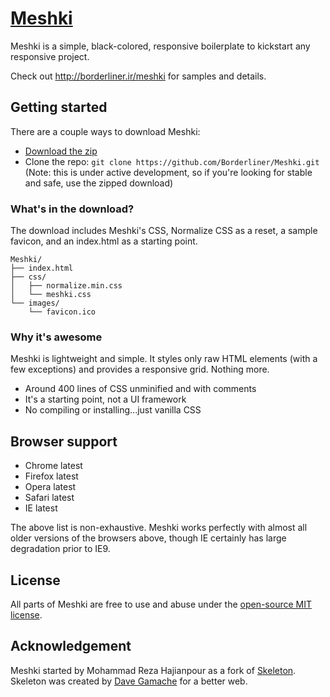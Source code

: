 # [Meshki](http://borderliner.ir/meshki)
Meshki is a simple, black-colored, responsive boilerplate to kickstart any responsive project.

Check out <http://borderliner.ir/meshki> for samples and details.

## Getting started

There are a couple ways to download Meshki:
- [Download the zip](https://github.com/Borderliner/Meshki/releases/download/0.1.0/Meshki-0.1.0.zip)
- Clone the repo: `git clone https://github.com/Borderliner/Meshki.git` (Note: this is under active development, so if you're looking for stable and safe, use the zipped download)


### What's in the download?

The download includes Meshki's CSS, Normalize CSS as a reset, a sample favicon, and an index.html as a starting point.

```
Meshki/
├── index.html
├── css/
│   ├── normalize.min.css
│   └── meshki.css
└── images/
    └── favicon.ico

```

### Why it's awesome

Meshki is lightweight and simple. It styles only raw HTML elements (with a few exceptions) and provides a responsive grid. Nothing more.
- Around 400 lines of CSS unminified and with comments
- It's a starting point, not a UI framework
- No compiling or installing...just vanilla CSS


## Browser support

- Chrome latest
- Firefox latest
- Opera latest
- Safari latest
- IE latest

The above list is non-exhaustive. Meshki works perfectly with almost all older versions of the browsers above, though IE certainly has large degradation prior to IE9.


## License

All parts of Meshki are free to use and abuse under the [open-source MIT license](https://github.com/Borderliner/Meshki/blob/master/LICENSE.md).

## Acknowledgement

Meshki started by Mohammad Reza Hajianpour as a fork of [Skeleton](https://github.com/dhg/Skeleton).
Skeleton was created by [Dave Gamache](https://twitter.com/dhg) for a better web.
